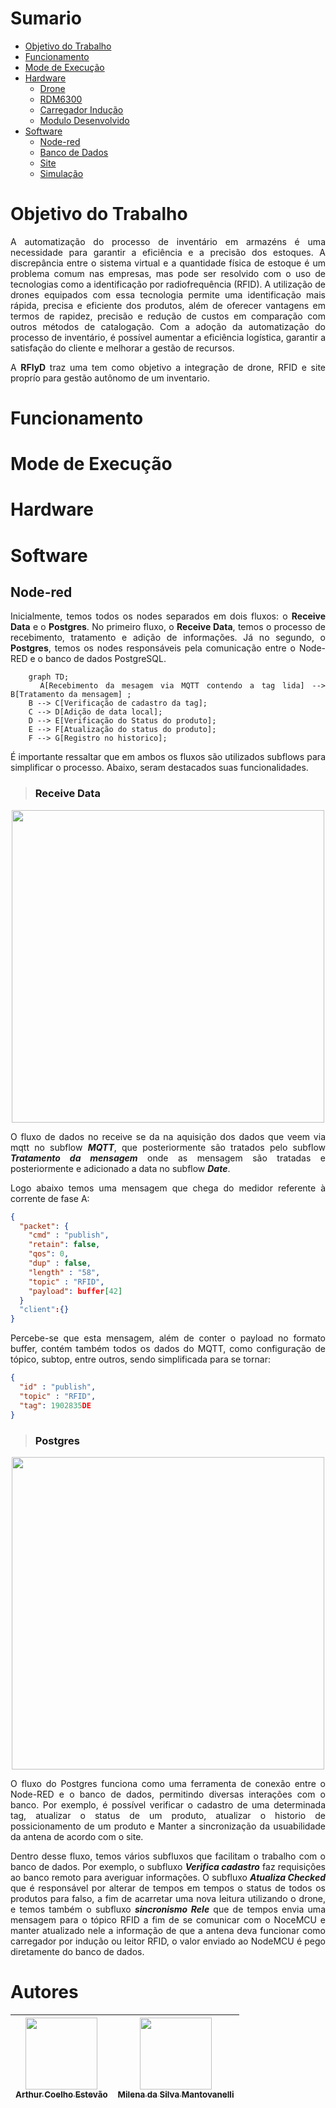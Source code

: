 <div  Align="justify">
  
# Sumario
- [Objetivo do Trabalho](#Objetivo-do-Trabalho)
- [Funcionamento](#Funcionamento)
- [Mode de Execução](#Mode-de-Execucao)
- [Hardware](#Hardware)
  - [Drone](#Drone)
  - [RDM6300](#Drone)
  - [Carregador Indução](#Carregador-Inducao)
  - [Modulo Desenvolvido](#Modulo-Desenvolvido)
- [Software](#Software)
  - [Node-red](#Node-red)
  - [Banco de Dados](#Banco-de-Dados)
  - [Site](#Site)
  - [Simulação](#Simulacao)

# <a name=“Objetivo-do-Trabalho”><a/>Objetivo do Trabalho
A automatização do processo de inventário em armazéns é uma necessidade para garantir a eficiência e a precisão dos estoques. A discrepância entre o sistema virtual e a quantidade física de estoque é um problema comum nas empresas, mas pode ser resolvido com o uso de tecnologias como a identificação por radiofrequência (RFID). A utilização de drones equipados com essa tecnologia permite uma identificação mais rápida, precisa e eficiente dos produtos, além de oferecer vantagens em termos de rapidez, precisão e redução de custos em comparação com outros métodos de catalogação. Com a adoção da automatização do processo de inventário, é possível aumentar a eficiência logística, garantir a satisfação do cliente e melhorar a gestão de recursos.

A **RFlyD** traz uma tem como objetivo a integração de drone, RFID e site proprío para gestão autônomo de um inventario.
# <a name=“Funcionamento”><a/>Funcionamento


# <a name=“Mode-de-Execucao”><a/>Mode de Execução
# <a name=“Hardware”><a/>Hardware

# <a name=“Software”><a/>Software
## <a name=“Node-red”><a/>Node-red
Inicialmente, temos todos os nodes separados em dois fluxos: o **Receive Data** e o **Postgres**. No primeiro fluxo, o **Receive Data**, temos o processo de recebimento, tratamento e adição de informações. Já no segundo, o **Postgres**, temos os nodes responsáveis pela comunicação entre o Node-RED e o banco de dados PostgreSQL. 

```mermaid
    graph TD;    
    A[Recebimento da mesagem via MQTT contendo a tag lida] --> B[Tratamento da mensagem] ;
    B --> C[Verificação de cadastro da tag];
    C --> D[Adição de data local];
    D --> E[Verificação do Status do produto];
    E --> F[Atualização do status do produto];
    F --> G[Registro no historico];
```

É importante ressaltar que em ambos os fluxos são utilizados subflows para simplificar o processo. Abaixo, seram destacados suas funcionalidades.

>### <a name=“receive-data”><a/>Receive Data

<div align="center">
    <img src="https://github.com/R-FlyD/RFlyD/assets/56831082/47c8c645-4d83-42cf-b91f-1d4f11f910e0" width=500><br> 
</div>

O fluxo de dados no receive se da na aquisição dos dados que veem via mqtt no subflow ***MQTT***, que posteriormente são tratados pelo subflow ***Tratamento da mensagem*** onde as mensagem são tratadas e posteriormente e adicionado a data no subflow ***Date***.

Logo abaixo temos uma mensagem que chega do medidor referente à corrente de fase A:

```json
{
  "packet": {
    "cmd" : "publish",
    "retain": false,
    "qos": 0,
    "dup" : false,
    "length" : "58",
    "topic" : "RFID",
    "payload": buffer[42]
  }
  "client":{}
}
```

Percebe-se que esta mensagem, além de conter o payload no formato buffer, contém também todos os dados do MQTT, como configuração de tópico, subtop, entre outros, sendo simplificada para se tornar:
```json
{
  "id" : "publish",
  "topic" : "RFID",
  "tag": 1902835DE
}
```
>### <a name=“postgres”><a/>Postgres

<div align="center">
    <img src="https://github.com/R-FlyD/RFlyD/assets/56831082/42a6c0a5-be07-4e44-aa3e-be212a9a8106" width=500><br>
</div>

O fluxo do Postgres funciona como uma ferramenta de conexão entre o Node-RED e o banco de dados, permitindo diversas interações com o banco. Por exemplo, é possível verificar o cadastro de uma determinada tag, atualizar o status de um produto, atualizar o historio de possicionamento de um produto e Manter a sincronização da usuabilidade da antena de acordo com o site.

Dentro desse fluxo, temos vários subfluxos que facilitam o trabalho com o banco de dados. Por exemplo, o subfluxo ***Verifica cadastro*** faz requisições ao banco remoto para averiguar informações. O subfluxo ***Atualiza Checked*** que é responsável por alterar de tempos em tempos o status de todos os produtos para falso, a fim de acarretar uma nova leitura utilizando o drone, e temos também o subfluxo ***sincronismo Rele*** que de tempos envia uma mensagem para o tópico RFID a fim de se comunicar com o NoceMCU e manter atualizado nele a informação de que a antena deva funcionar como carregador por indução ou leitor RFID, o valor enviado ao NodeMCU é pego diretamente do banco de dados.

# Autores
| [<img src="https://avatars.githubusercontent.com/u/56831082?v=4" width=115><br><sub>Arthur Coelho Estevão</sub>](https://github.com/arthurcoelho442) |  [<img src="https://avatars.githubusercontent.com/u/56406192?v=4" width=115><br><sub>Milena da Silva Mantovanelli</sub>](https://github.com/Milena0899) |
| :---: | :---: |

</div>
